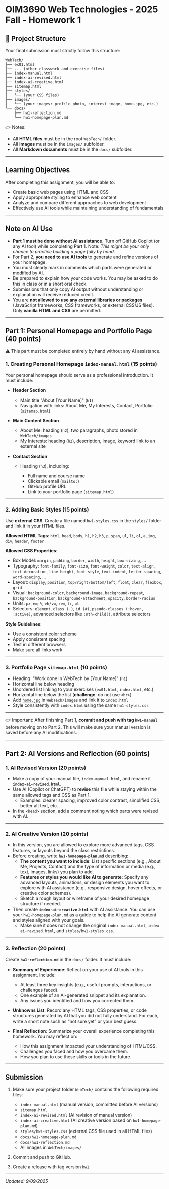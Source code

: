 # OIM3690 Web Technologies - 2025 Fall - Homework 1

## 📂 Project Structure

Your final submission must strictly follow this structure:

```plaintext
WebTech/
├── ex01.html
├── ... (other classwork and exercise files)
├── index-manual.html
├── index-ai-revised.html
├── index-ai-creative.html
├── sitemap.html
├── styles/
│   └── (your CSS files)
├── images/
│   └── (your images: profile photo, interest image, home.jpg, etc.)
└── docs/
    ├── hw1-reflection.md
    └── hw1-homepage-plan.md
```

👉 Notes:

* All **HTML files** must be in the root `WebTech/` folder.
* All **images** must be in the `images/` subfolder.
* All **Markdown documents** must be in the `docs/` subfolder.

---

## Learning Objectives

After completing this assignment, you will be able to:

* Create basic web pages using HTML and CSS
* Apply appropriate styling to enhance web content
* Analyze and compare different approaches to web development
* Effectively use AI tools while maintaining understanding of fundamentals

---

## Note on AI Use

* **Part 1 must be done without AI assistance.** Turn off GitHub Copilot (or any AI tool) while completing Part 1. Note: *This might be your only chance to practice building a page fully by hand.*
* For Part 2, **you need to use AI tools** to generate and refine versions of your homepage.
* You must clearly mark in comments which parts were generated or modified by AI.
* Be prepared to explain how your code works. You may be asked to do this in class or in a short oral check.
* Submissions that only copy AI output without understanding or explanation will receive reduced credit.
* You are **not allowed to use any external libraries or packages** (JavaScript frameworks, CSS frameworks, or external CSS/JS files). Only **vanilla HTML and CSS** are permitted.

---

## Part 1: Personal Homepage and Portfolio Page (40 points)

⚠️ This part must be completed entirely by hand without any AI assistance.

### 1. Creating Personal Homepage `index-manual.html` (15 points)

Your personal homepage should serve as a professional introduction. It must include:

* **Header Section**

  * Main title "About \[Your Name]" (`h1`)
  * Navigation with links: About Me, My Interests, Contact, Portfolio (`sitemap.html`)

* **Main Content Section**

  * About Me: heading (`h2`), two paragraphs, photo stored in `WebTech/images`
  * My Interests: heading (`h2`), description, image, keyword link to an external site

* **Contact Section**

  * Heading (`h3`), including:

    * Full name and course name
    * Clickable email (`mailto:`)
    * GitHub profile URL
    * Link to your portfolio page (`sitemap.html`)

---

### 2. Adding Basic Styles (15 points)

Use **external CSS**. Create a file named `hw1-styles.css` in the `styles/` folder and link it in your HTML files.

**Allowed HTML Tags**:
`html`, `head`, `body`, `h1`, `h2`, `h3`, `p`, `span`, `ul`, `li`, `ol`, `a`, `img`, `div`, `header`, `footer`

**Allowed CSS Properties**:

* Box Model: `margin`, `padding`, `border`, `width`, `height`, `box-sizing`, ...
* Typography: `font-family`, `font-size`, `font-weight`, `color`, `text-align`, `text-decoration`, `line-height`, `font-style`, `text-indent`, `letter-spacing`, `word-spacing`, ...
* Layout: `display`, `position`, `top/right/bottom/left`, `float`, `clear`, `flexbox`, `grid`
* Visual: `background-color`, `background-image`, `background-repeat`, `background-position`, `background-attachment`, `opacity`, `border-radius`
* Units: `px`, `em`, `%`, `vh/vw`, `rem`, `fr`, `pt`
* Selectors: `element`, `class (.)`, `id (#)`, `pseudo-classes (:hover, :active)`, advanced selectors like `:nth-child()`, attribute selectors

**Style Guidelines**:

* Use a consistent [color scheme](https://coolors.co/)
* Apply consistent spacing
* Test in different browsers
* Make sure all links work

---

### 3. Portfolio Page `sitemap.html` (10 points)

* Heading: "Work done in WebTech by \[Your Name]" (`h1`)
* Horizontal line below heading
* Unordered list linking to your exercises (`ex01.html`, `index.html`, etc.)
* Horizontal line below the list (**challenge**: do not use `<hr>`)
* Add [`home.jpg`](https://raw.githubusercontent.com/OIM3690/resources/main/templates/images/home.jpg) in `WebTech/images` and link it to `index.html`
* Style consistently with `index.html` using the same `hw1-styles.css`

---

👉 Important: After finishing Part 1, **commit and push with tag `hw1-manual`** before moving on to Part 2. This will make sure your manual version is saved before any AI modifications.

---

## Part 2: AI Versions and Reflection (60 points)

### 1. AI Revised Version (20 points)

* Make a copy of your manual file, `index-manual.html`, and rename it **`index-ai-revised.html`**.
* Use AI (Copilot or ChatGPT) to **revise** this file while staying within the same allowed tags and CSS as Part 1.
  * Examples: clearer spacing, improved color contrast, simplified CSS, better alt text, etc.
* In the `<head>` section, add a comment noting which parts were revised with AI.

---

### 2. AI Creative Version (20 points)

* In this version, you are allowed to explore more advanced tags, CSS features, or layouts beyond the class restrictions.
* Before creating, write **`hw1-homepage-plan.md`** describing:
  * **The content you want to include**: List specific sections (e.g., About Me, Projects, Contact) and the type of information or media (e.g., text, images, links) you plan to add.
  * **Features or styles you would like AI to generate**: Specify any advanced layouts, animations, or design elements you want to explore with AI assistance (e.g., responsive design, hover effects, or creative color schemes).
  * Sketch a rough layout or wireframe of your desired homepage structure if needed.
* Then create **`index-ai-creative.html`** with AI assistance. You can use your `hw1-homepage-plan.md` as a guide to help the AI generate content and styles aligned with your goals.
  * Make sure it does not change the original `index-manual.html`, `index-ai-revised.html`, and `styles/hw1-styles.css`.

---

### 3. Reflection (20 points)

Create **`hw1-reflection.md`** in the `docs/` folder. It must include:

- **Summary of Experience**: Reflect on your use of AI tools in this assignment. Include:
  - At least three key insights (e.g., useful prompts, interactions, or challenges faced).
  - One example of an AI-generated snippet and its explanation.
  - Any issues you identified and how you corrected them.

- **Unknowns List**: Record any HTML tags, CSS properties, or code structures generated by AI that you did not fully understand. For each, write a short note such as “not sure yet” or your best guess.

- **Final Reflection**: Summarize your overall experience completing this homework. You may reflect on:
  - How this assignment impacted your understanding of HTML/CSS.
  - Challenges you faced and how you overcame them.
  - How you plan to use these skills or tools in the future.

---

## Submission

1. Make sure your project folder `WebTech/` contains the following required files:

   * `index-manual.html` (manual version, committed before AI versions)
   * `sitemap.html`
   * `index-ai-revised.html` (AI revision of manual version)
   * `index-ai-creative.html` (AI creative version based on `hw1-homepage-plan.md`)
   * `styles/hw1-styles.css` (external CSS file used in all HTML files)
   * `docs/hw1-homepage-plan.md`
   * `docs/hw1-reflection.md`
   * All images in `WebTech/images/`

2. Commit and push to GitHub.

3. Create a release with tag version `hw1`.

---

*Updated:* *9/09/2025*
